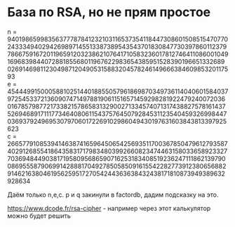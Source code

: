 # База по RSA, но не прям простое

n = 94019865998356377787841232103116537354118447308601508515470770243334940294269897145513387389543543701830847730397860112379786675916720119659120323862107641710583236017812746411086001049169683984407288185568011967622983654385951528390196651332689026914698112304987120490531588320457824614966638460985320117593<br>
e = 45444991500058810251440188550579618698703497361140406015840379725453372136090747149788190611516571459298281922479240072036016785798772173382157865831329002713345740713174388275781614375269468917111773464080611543757645079284531123540459326998447036937924969530797060172269102986049430197631603843813397925623<br>
c = 26657791085394146387416596450654256935117003678504796127935874029126855418643583171798348039926608234744631580336589233277036948449038171958095686590716253183408519236247111862139790086955587906991428881704927850585091615542282773912380656882914621638046195625951727054244363638432438171810873949389632928634

Даём только n,e,c. p и q закинули в factordb, дадим подсказку на это.

https://www.dcode.fr/rsa-cipher - например через этот калькулятор можно будет решить

